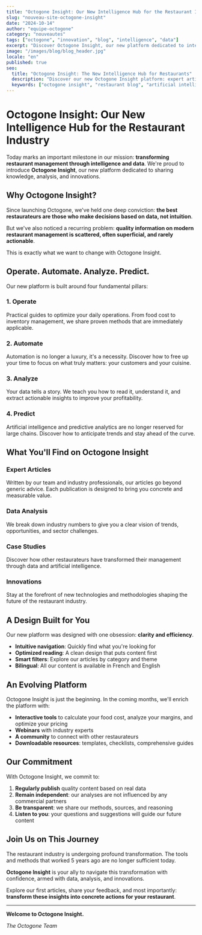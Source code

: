 ```yaml
---
title: "Octogone Insight: Our New Intelligence Hub for the Restaurant Industry"
slug: "nouveau-site-octogone-insight"
date: "2024-10-14"
author: "equipe-octogone"
category: "nouveautes"
tags: ["octogone", "innovation", "blog", "intelligence", "data"]
excerpt: "Discover Octogone Insight, our new platform dedicated to intelligence and data for the restaurant industry. Articles, analysis and innovations to transform your management."
image: "/images/blog/blog_header.jpg"
locale: "en"
published: true
seo:
  title: "Octogone Insight: The New Intelligence Hub for Restaurants"
  description: "Discover our new Octogone Insight platform: expert articles, data analysis and innovations for data-driven restaurant management."
  keywords: ["octogone insight", "restaurant blog", "artificial intelligence", "restaurant data", "innovation"]
---
```


# Octogone Insight: Our New Intelligence Hub for the Restaurant Industry

Today marks an important milestone in our mission: **transforming restaurant management through intelligence and data**. We're proud to introduce **Octogone Insight**, our new platform dedicated to sharing knowledge, analysis, and innovations.

## Why Octogone Insight?

Since launching Octogone, we've held one deep conviction: **the best restaurateurs are those who make decisions based on data, not intuition**.

But we've also noticed a recurring problem: **quality information on modern restaurant management is scattered, often superficial, and rarely actionable**.

This is exactly what we want to change with Octogone Insight.

## Operate. Automate. Analyze. Predict.

Our new platform is built around four fundamental pillars:

### 1. Operate
Practical guides to optimize your daily operations. From food cost to inventory management, we share proven methods that are immediately applicable.

### 2. Automate
Automation is no longer a luxury, it's a necessity. Discover how to free up your time to focus on what truly matters: your customers and your cuisine.

### 3. Analyze
Your data tells a story. We teach you how to read it, understand it, and extract actionable insights to improve your profitability.

### 4. Predict
Artificial intelligence and predictive analytics are no longer reserved for large chains. Discover how to anticipate trends and stay ahead of the curve.

## What You'll Find on Octogone Insight

### Expert Articles
Written by our team and industry professionals, our articles go beyond generic advice. Each publication is designed to bring you concrete and measurable value.

### Data Analysis
We break down industry numbers to give you a clear vision of trends, opportunities, and sector challenges.

### Case Studies
Discover how other restaurateurs have transformed their management through data and artificial intelligence.

### Innovations
Stay at the forefront of new technologies and methodologies shaping the future of the restaurant industry.

## A Design Built for You

Our new platform was designed with one obsession: **clarity and efficiency**.

- **Intuitive navigation**: Quickly find what you're looking for
- **Optimized reading**: A clean design that puts content first
- **Smart filters**: Explore our articles by category and theme
- **Bilingual**: All our content is available in French and English

## An Evolving Platform

Octogone Insight is just the beginning. In the coming months, we'll enrich the platform with:

- **Interactive tools** to calculate your food cost, analyze your margins, and optimize your pricing
- **Webinars** with industry experts
- **A community** to connect with other restaurateurs
- **Downloadable resources**: templates, checklists, comprehensive guides

## Our Commitment

With Octogone Insight, we commit to:

1. **Regularly publish** quality content based on real data
2. **Remain independent**: our analyses are not influenced by any commercial partners
3. **Be transparent**: we share our methods, sources, and reasoning
4. **Listen to you**: your questions and suggestions will guide our future content

## Join Us on This Journey

The restaurant industry is undergoing profound transformation. The tools and methods that worked 5 years ago are no longer sufficient today.

**Octogone Insight** is your ally to navigate this transformation with confidence, armed with data, analysis, and innovations.

Explore our first articles, share your feedback, and most importantly: **transform these insights into concrete actions for your restaurant**.

---

**Welcome to Octogone Insight.**

*The Octogone Team*
